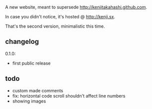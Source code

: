 A new website, meant to supersede <http://kenjitakahashi.github.com>.

In case you didn't notice, it's hosted @ <http://kenji.sx>.

That's the second version, minimalistic this time.

changelog
---------
0.1.0:
- first public release

todo
----
* custom made comments
* fix: horizontal code scroll shouldn't affect line numbers
* showing images
